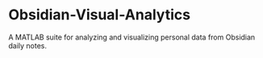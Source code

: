 # Obsidian-Visual-Analytics
A MATLAB suite for analyzing and visualizing personal data from Obsidian daily notes.
